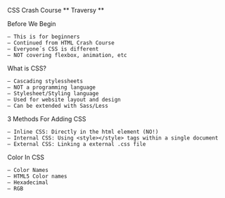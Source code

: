 CSS Crash Course
** Traversy **

Before We Begin

    – This is for beginners
    – Continued from HTML Crash Course
    – Everyone´s CSS is different
    – NOT covering flexbox, animation, etc

What is CSS?

    – Cascading stylessheets
    – NOT a programming language
    – Stylesheet/Styling language
    – Used for website layout and design
    – Can be extended with Sass/Less

3 Methods For Adding CSS

    – Inline CSS: Directly in the html element (NO!)
    – Internal CSS: Using <style></style> tags within a single document
    – External CSS: Linking a external .css file

Color In CSS

    – Color Names
    – HTML5 Color names
    – Hexadecimal
    – RGB
